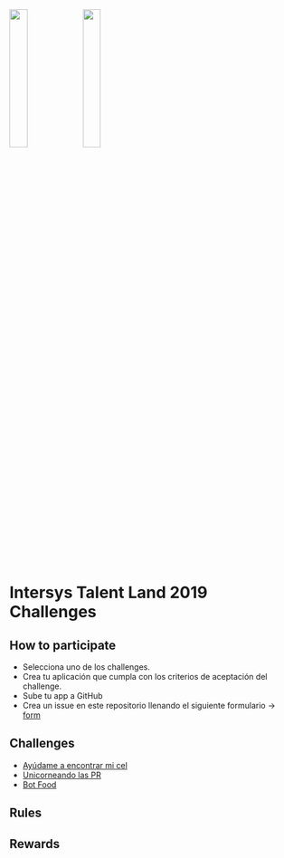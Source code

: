 <img src="https://raw.githubusercontent.com/IntersysConsulting/talent-land-2019-challenges/master/assets/talent-land.png" width="25%" height="25%">

<img src="https://raw.githubusercontent.com/IntersysConsulting/talent-land-2019-challenges/master/assets/intersys-logo.svg?sanitize=true" width="25%" height="25%">


# Intersys Talent Land 2019 Challenges

## How to participate

- Selecciona uno de los challenges.
- Crea tu aplicación que cumpla con los criterios de aceptación del challenge.
- Sube tu app a GitHub
- Crea un issue en este repositorio llenando el siguiente formulario -> [form](https://github.com/IntersysConsulting/talent-land-2019-challenges/issues/new)

## Challenges

- [Ayúdame a encontrar mi cel](https://github.com/IntersysConsulting/talent-land-2019-challenges/blob/master/challenges/find-me.md)
- [Unicorneando las PR](https://github.com/IntersysConsulting/talent-land-2019-challenges/blob/master/challenges/unicorn-pr.md)
- [Bot Food](https://github.com/IntersysConsulting/talent-land-2019-challenges/blob/master/challenges/bot-food.md)

## Rules

## Rewards
